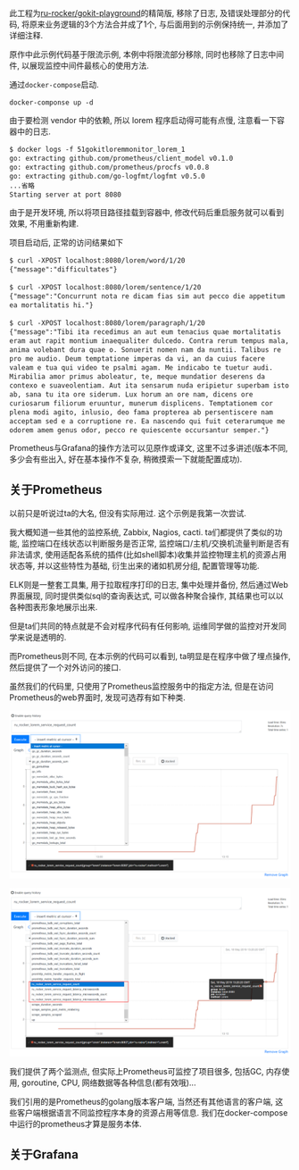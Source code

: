 此工程为[ru-rocker/gokit-playground](https://github.com/ru-rocker/gokit-playground/tree/master/lorem-metrics)的精简版, 移除了日志, 及错误处理部分的代码, 将原来业务逻辑的3个方法合并成了1个, 与后面用到的示例保持统一, 并添加了详细注释.

原作中此示例代码基于限流示例, 本例中将限流部分移除, 同时也移除了日志中间件, 以展现监控中间件最核心的使用方法.

通过`docker-compose`启动. 

```
docker-componse up -d
```

由于要检测 vendor 中的依赖, 所以 lorem 程序启动得可能有点慢, 注意看一下容器中的日志.

```console
$ docker logs -f 51gokitloremmonitor_lorem_1
go: extracting github.com/prometheus/client_model v0.1.0
go: extracting github.com/prometheus/procfs v0.0.8
go: extracting github.com/go-logfmt/logfmt v0.5.0
...省略
Starting server at port 8080
```

由于是开发环境, 所以将项目路径挂载到容器中, 修改代码后重启服务就可以看到效果, 不用重新构建.

项目启动后, 正常的访问结果如下

```
$ curl -XPOST localhost:8080/lorem/word/1/20
{"message":"difficultates"}

$ curl -XPOST localhost:8080/lorem/sentence/1/20
{"message":"Concurrunt nota re dicam fias sim aut pecco die appetitum ea mortalitatis hi."}

$ curl -XPOST localhost:8080/lorem/paragraph/1/20
{"message":"Tibi ita recedimus an aut eum tenacius quae mortalitatis eram aut rapit montium inaequaliter dulcedo. Contra rerum tempus mala, anima volebant dura quae o. Sonuerit nomen nam da nuntii. Talibus re pro me audio. Deum temptatione imperas da vi, an da cuius facere valeam e tua qui video te psalmi agam. Me indicabo te tuetur audi. Mirabilia amor primus aboleatur, te, meque mundatior deserens da contexo e suaveolentiam. Aut ita sensarum nuda eripietur superbam isto ab, sana tu ita ore siderum. Lux horum an ore nam, dicens ore curiosarum filiorum eruuntur, munerum displicens. Temptationem cor plena modi agito, inlusio, deo fama propterea ab persentiscere nam acceptam sed e a corruptione re. Ea nascendo qui fuit ceterarumque me odorem amem genus odor, pecco re quiescente occursantur semper."}
```

Prometheus与Grafana的操作方法可以见原作或译文, 这里不过多讲述(版本不同, 多少会有些出入, 好在基本操作不复杂, 稍微摸索一下就能配置成功).

## 关于Prometheus

以前只是听说过ta的大名, 但没有实际用过. 这个示例是我第一次尝试.

我大概知道一些其他的监控系统, Zabbix, Nagios, cacti. ta们都提供了类似的功能, 监控端口在线状态以判断服务是否正常, 监控端口/主机/交换机流量判断是否有非法请求, 使用适配各系统的插件(比如shell脚本)收集并监控物理主机的资源占用状态等, 并以这些特性为基础, 衍生出来的诸如机房分组, 配置管理等功能.

ELK则是一整套工具集, 用于拉取程序打印的日志, 集中处理并备份, 然后通过Web界面展现, 同时提供类似sql的查询表达式, 可以做各种聚合操作, 其结果也可以以各种图表形象地展示出来.

但是ta们共同的特点就是不会对程序代码有任何影响, 运维同学做的监控对开发同学来说是透明的. 

而Prometheus则不同, 在本示例的代码可以看到, ta明显是在程序中做了埋点操作, 然后提供了一个对外访问的接口.

虽然我们的代码里, 只使用了Prometheus监控服务中的指定方法, 但是在访问Prometheus的web界面时, 发现可选荐有如下种类.

![](./src/prometheus01.png)

![](./src/prometheus02.png)

我们提供了两个监测点, 但实际上Prometheus可监控了项目很多, 包括GC, 内存使用, goroutine, CPU, 网络数据等各种信息(都有效哦)...

我们引用的是Prometheus的golang版本客户端, 当然还有其他语言的客户端, 这些客户端根据语言不同监控程序本身的资源占用等信息. 我们在docker-compose中运行的prometheus才算是服务本体.

## 关于Grafana
